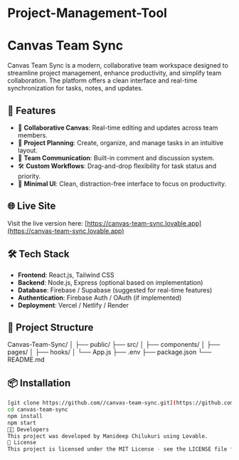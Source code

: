 # Project-Management-Tool
# Canvas Team Sync

Canvas Team Sync is a modern, collaborative team workspace designed to streamline project management, enhance productivity, and simplify team collaboration. The platform offers a clean interface and real-time synchronization for tasks, notes, and updates.

## 🚀 Features

- 🧠 **Collaborative Canvas**: Real-time editing and updates across team members.
- 📅 **Project Planning**: Create, organize, and manage tasks in an intuitive layout.
- 💬 **Team Communication**: Built-in comment and discussion system.
- 🛠️ **Custom Workflows**: Drag-and-drop flexibility for task status and priority.
- 🎨 **Minimal UI**: Clean, distraction-free interface to focus on productivity.

## 🌐 Live Site

Visit the live version here: [https://canvas-team-sync.lovable.app](https://canvas-team-sync.lovable.app)

## 🛠 Tech Stack

- **Frontend**: React.js, Tailwind CSS
- **Backend**: Node.js, Express (optional based on implementation)
- **Database**: Firebase / Supabase (suggested for real-time features)
- **Authentication**: Firebase Auth / OAuth (if implemented)
- **Deployment**: Vercel / Netlify / Render

## 📂 Project Structure
Canvas-Team-Sync/
│
├── public/
├── src/
│ ├── components/
│ ├── pages/
│ ├── hooks/
│ └── App.js
├── .env
├── package.json
└── README.md

## 📦 Installation

```bash
[git clone https://github.com//canvas-team-sync.git](https://github.com/manideep-19/Project-Management-Tool.git)
cd canvas-team-sync
npm install
npm start
🧑‍💻 Developers
This project was developed by Manideep Chilukuri using Lovable.
📃 License
This project is licensed under the MIT License - see the LICENSE file for details.

